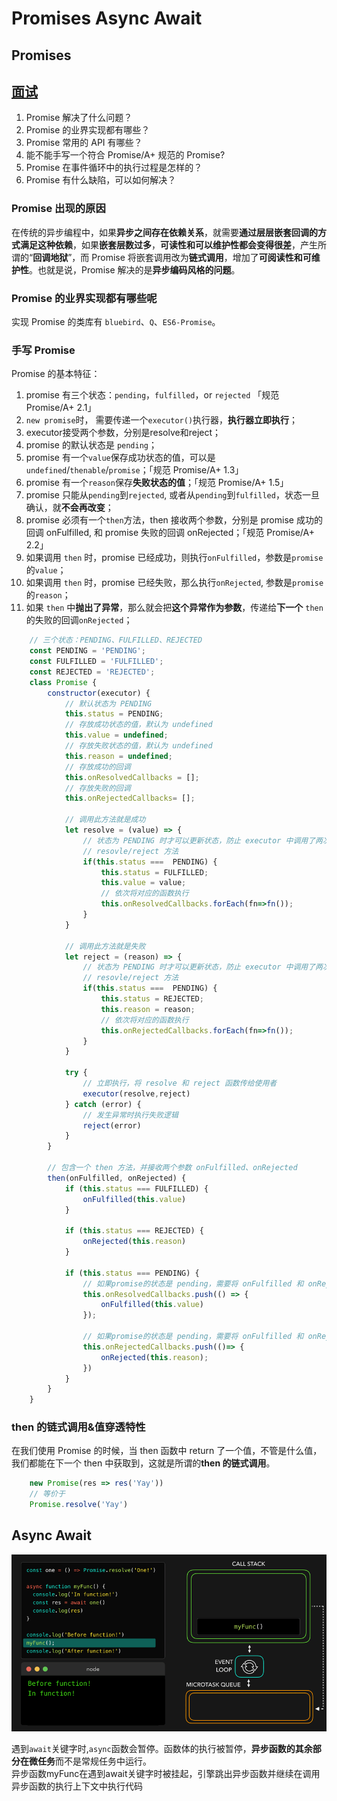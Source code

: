 # Promises Async Await

## Promises

## [面试](https://juejin.cn/post/6850037281206566919)
1. Promise 解决了什么问题？
2. Promise 的业界实现都有哪些？
3. Promise 常用的 API 有哪些？
4. 能不能手写一个符合 Promise/A+ 规范的 Promise?
5. Promise 在事件循环中的执行过程是怎样的？
6. Promise 有什么缺陷，可以如何解决？

### Promise 出现的原因

在传统的异步编程中，如果**异步之间存在依赖关系**，就需要**通过层层嵌套回调的方式满足这种依赖**，如果**嵌套层数过多**，**可读性和可以维护性都会变得很差**，产生所谓的“**回调地狱**”，而 Promise 将嵌套调用改为**链式调用**，增加了**可阅读性和可维护性**。也就是说，Promise 解决的是**异步编码风格的问题**。

### Promise 的业界实现都有哪些呢
实现 Promise 的类库有 `bluebird`、`Q`、`ES6-Promise`。

### 手写 Promise
Promise 的基本特征：
1.  promise 有三个状态：`pending`，`fulfilled`，or `rejected` 「规范 Promise/A+ 2.1」
2.  `new promise`时， 需要传递一个`executor()`执行器，**执行器立即执行**；
3.  executor接受两个参数，分别是resolve和reject；
4.  promise 的默认状态是 `pending`；
5.  promise 有一个`value`保存成功状态的值，可以是`undefined`/`thenable`/`promise`；「规范 Promise/A+ 1.3」
6.  promise 有一个`reason`保存**失败状态的值**；「规范 Promise/A+ 1.5」
7.  promise 只能从`pending`到`rejected`, 或者从`pending`到`fulfilled`，状态一旦确认，就**不会再改变**；
8.  promise 必须有一个`then`方法，then 接收两个参数，分别是 promise 成功的回调 onFulfilled, 和 promise 失败的回调 onRejected；「规范 Promise/A+ 2.2」
9.  如果调用 `then` 时，promise 已经成功，则执行`onFulfilled`，参数是`promise`的`value`；
10. 如果调用 `then` 时，promise 已经失败，那么执行`onRejected`, 参数是`promise`的`reason`；
11. 如果 `then` 中**抛出了异常**，那么就会把**这个异常作为参数**，传递给**下一个** `then` 的失败的回调`onRejected`；

```js
    // 三个状态：PENDING、FULFILLED、REJECTED
    const PENDING = 'PENDING';
    const FULFILLED = 'FULFILLED';
    const REJECTED = 'REJECTED';
    class Promise {
        constructor(executor) {
            // 默认状态为 PENDING
            this.status = PENDING;
            // 存放成功状态的值，默认为 undefined
            this.value = undefined;
            // 存放失败状态的值，默认为 undefined
            this.reason = undefined;
            // 存放成功的回调
            this.onResolvedCallbacks = [];
            // 存放失败的回调
            this.onRejectedCallbacks= [];

            // 调用此方法就是成功
            let resolve = (value) => {
                // 状态为 PENDING 时才可以更新状态，防止 executor 中调用了两次   
                // resovle/reject 方法
                if(this.status ===  PENDING) {
                    this.status = FULFILLED;
                    this.value = value;
                    // 依次将对应的函数执行
                    this.onResolvedCallbacks.forEach(fn=>fn());
                }
            } 

            // 调用此方法就是失败
            let reject = (reason) => {
                // 状态为 PENDING 时才可以更新状态，防止 executor 中调用了两次 
                // resovle/reject 方法
                if(this.status ===  PENDING) {
                    this.status = REJECTED;
                    this.reason = reason;
                    // 依次将对应的函数执行
                    this.onRejectedCallbacks.forEach(fn=>fn());
                }
            }

            try {
                // 立即执行，将 resolve 和 reject 函数传给使用者  
                executor(resolve,reject)
            } catch (error) {
                // 发生异常时执行失败逻辑
                reject(error)
            }
        }

        // 包含一个 then 方法，并接收两个参数 onFulfilled、onRejected
        then(onFulfilled, onRejected) {
            if (this.status === FULFILLED) {
                onFulfilled(this.value)
            }

            if (this.status === REJECTED) {
                onRejected(this.reason)
            }

            if (this.status === PENDING) {
                // 如果promise的状态是 pending，需要将 onFulfilled 和 onRejected 函数存放起来，等待状态确定后，再依次将对应的函数执行
                this.onResolvedCallbacks.push(() => {
                    onFulfilled(this.value)
                });

                // 如果promise的状态是 pending，需要将 onFulfilled 和 onRejected 函数存放起来，等待状态确定后，再依次将对应的函数执行
                this.onRejectedCallbacks.push(()=> {
                    onRejected(this.reason);
                })
            }
        }
    }
```

### then 的链式调用&值穿透特性
在我们使用 Promise 的时候，当 then 函数中 return 了一个值，不管是什么值，我们都能在下一个 then 中获取到，这就是所谓的**then 的链式调用**。



```js
    new Promise(res => res('Yay'))  
    // 等价于 
    Promise.resolve('Yay')
```



## Async Await


![](AsyncAwait.gif)

遇到`await`关键字时,`async`函数会暂停。函数体的执行被暂停，**异步函数的其余部分在微任务**而不是常规任务中运行。  
异步函数myFunc在遇到await关键字时被挂起，引擎跳出异步函数并继续在调用异步函数的执行上下文中执行代码

